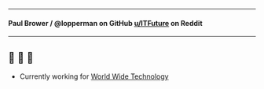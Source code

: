 
---

####  Paul Brower / @lopperman on GitHub [u/ITFuture](https://www.reddit.com/user/ITFuture/submitted/) on Reddit

---
:llama: :llama: :llama:
---
 - Currently working for [World Wide Technology](https://www.wwt.com/)



<!---
lopperman/lopperman is a ✨ special ✨ repository because its `README.md` (this file) appears on your GitHub profile.
You can click the Preview link to take a look at your changes.
--->

